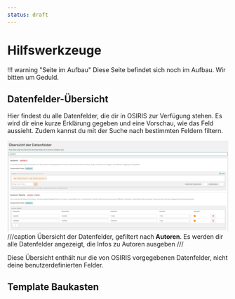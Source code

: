 ```yaml
---
status: draft
---
```


# Hilfswerkzeuge


!!! warning "Seite im Aufbau"
    Diese Seite befindet sich noch im Aufbau. Wir bitten um Geduld.



## Datenfelder-Übersicht

Hier findest du alle Datenfelder, die dir in OSIRIS zur Verfügung stehen. Es wird dir eine kurze Erklärung gegeben und eine Vorschau, wie das Feld aussieht. Zudem kannst du mit der Suche nach bestimmten Feldern filtern.

![Data fields author](screenshots/tools_datafields_author.png)
///caption
Übersicht der Datenfelder, gefiltert nach **Autoren**. Es werden dir alle Datenfelder angezeigt, die Infos zu Autoren ausgeben
///

Diese Übersicht enthält nur die von OSIRIS vorgegebenen Datenfelder, nicht deine benutzerdefinierten Felder.

## Template Baukasten